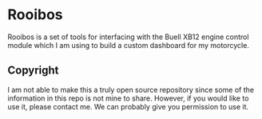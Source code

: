# Rooibos
Rooibos is a set of tools for interfacing with the Buell XB12 engine control module
which I am using to build a custom dashboard for my motorcycle.

## Copyright
I am not able to make this a truly open source repository since some of the information in this repo is not mine to share.
However, if you would like to use it, please contact me. 
We can probably give you permission to use it.
